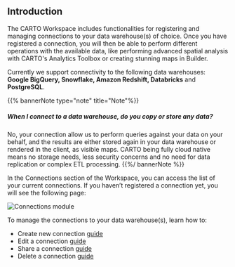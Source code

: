 ## Introduction

The CARTO Workspace includes functionalities for registering and managing connections to your data warehouse(s) of choice. Once you have registered a connection, you will then be able to perform different operations with the available data, like performing advanced spatial analysis with CARTO's Analytics Toolbox or creating stunning maps in Builder.

Currently we support connectivity to the following data warehouses: **Google BigQuery, Snowflake, Amazon Redshift, Databricks** and **PostgreSQL**.

{{% bannerNote type="note" title="Note"%}}
##### When I connect to a data warehouse, do you copy or store any data?
No, your connection allow us to perform queries against your data on your behalf, and the results are either stored again in your data warehouse or rendered in the client, as visible maps. CARTO being fully cloud native means no storage needs, less security concerns and no need for data replication or complex ETL processing.
{{%/ bannerNote %}}

In the Connections section of the Workspace, you can access the list of your current connections. If you haven’t registered a connection yet, you will see the following page:

![Connections module](/img/cloud-native-workspace/connections/the_connections_the_cartodw.png)

To manage the connections to your data warehouse(s), learn how to:

- Create new connection [guide](../../connections/creating-a-connection)
- Edit a connection [guide](../../connections/editing-a-connection)
- Share a connection [guide](../../connections/sharing-a-connection)
- Delete a connection [guide](../../connections/deleting-a-connection)

